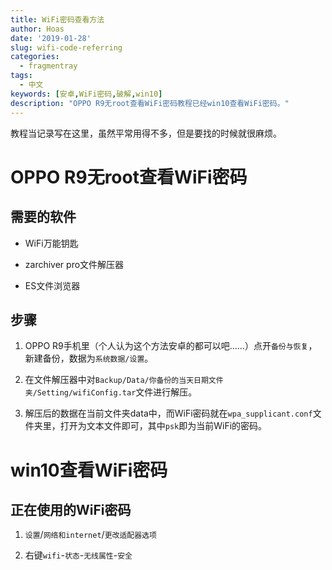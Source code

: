 ```yaml
---
title: WiFi密码查看方法
author: Hoas
date: '2019-01-28'
slug: wifi-code-referring
categories:
  - fragmentray
tags:
  - 中文
keywords: [安卓,WiFi密码,破解,win10]
description: "OPPO R9无root查看WiFi密码教程已经win10查看WiFi密码。"
---
```


教程当记录写在这里，虽然平常用得不多，但是要找的时候就很麻烦。
<!--more-->

# OPPO R9无root查看WiFi密码

## 需要的软件
  
  * WiFi万能钥匙
  
  * zarchiver pro文件解压器
  
  * ES文件浏览器

## 步骤

  1. OPPO R9手机里（个人认为这个方法安卓的都可以吧……）点开`备份与恢复`，新建备份，数据为`系统数据/设置`。
  
  2. 在文件解压器中对`Backup/Data/你备份的当天日期文件夹/Setting/wifiConfig.tar`文件进行解压。
  
  3. 解压后的数据在当前文件夹data中，而WiFi密码就在`wpa_supplicant.conf`文件夹里，打开为文本文件即可，其中`psk`即为当前WiFi的密码。
  
# win10查看WiFi密码

## 正在使用的WiFi密码

  1. `设置`/`网络和internet`/`更改适配器选项`
  
  2. 右键`wifi`-`状态`-`无线属性`-`安全`